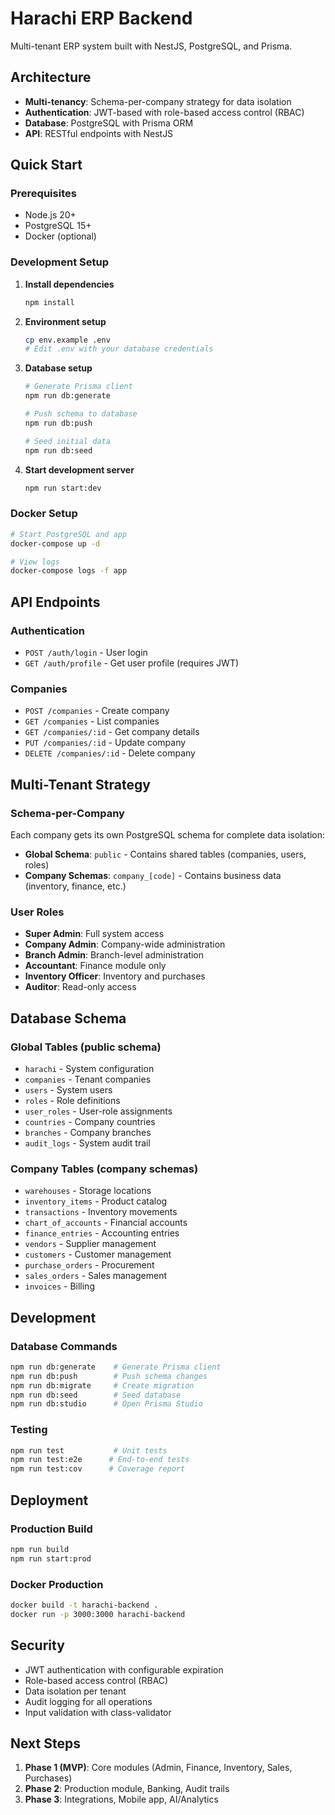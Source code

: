# Harachi ERP Backend

Multi-tenant ERP system built with NestJS, PostgreSQL, and Prisma.

## Architecture

- **Multi-tenancy**: Schema-per-company strategy for data isolation
- **Authentication**: JWT-based with role-based access control (RBAC)
- **Database**: PostgreSQL with Prisma ORM
- **API**: RESTful endpoints with NestJS

## Quick Start

### Prerequisites
- Node.js 20+
- PostgreSQL 15+
- Docker (optional)

### Development Setup

1. **Install dependencies**
   ```bash
   npm install
   ```

2. **Environment setup**
   ```bash
   cp env.example .env
   # Edit .env with your database credentials
   ```

3. **Database setup**
   ```bash
   # Generate Prisma client
   npm run db:generate
   
   # Push schema to database
   npm run db:push
   
   # Seed initial data
   npm run db:seed
   ```

4. **Start development server**
   ```bash
   npm run start:dev
   ```

### Docker Setup

```bash
# Start PostgreSQL and app
docker-compose up -d

# View logs
docker-compose logs -f app
```

## API Endpoints

### Authentication
- `POST /auth/login` - User login
- `GET /auth/profile` - Get user profile (requires JWT)

### Companies
- `POST /companies` - Create company
- `GET /companies` - List companies
- `GET /companies/:id` - Get company details
- `PUT /companies/:id` - Update company
- `DELETE /companies/:id` - Delete company

## Multi-Tenant Strategy

### Schema-per-Company
Each company gets its own PostgreSQL schema for complete data isolation:

- **Global Schema**: `public` - Contains shared tables (companies, users, roles)
- **Company Schemas**: `company_[code]` - Contains business data (inventory, finance, etc.)

### User Roles
- **Super Admin**: Full system access
- **Company Admin**: Company-wide administration
- **Branch Admin**: Branch-level administration
- **Accountant**: Finance module only
- **Inventory Officer**: Inventory and purchases
- **Auditor**: Read-only access

## Database Schema

### Global Tables (public schema)
- `harachi` - System configuration
- `companies` - Tenant companies
- `users` - System users
- `roles` - Role definitions
- `user_roles` - User-role assignments
- `countries` - Company countries
- `branches` - Company branches
- `audit_logs` - System audit trail

### Company Tables (company schemas)
- `warehouses` - Storage locations
- `inventory_items` - Product catalog
- `transactions` - Inventory movements
- `chart_of_accounts` - Financial accounts
- `finance_entries` - Accounting entries
- `vendors` - Supplier management
- `customers` - Customer management
- `purchase_orders` - Procurement
- `sales_orders` - Sales management
- `invoices` - Billing

## Development

### Database Commands
```bash
npm run db:generate    # Generate Prisma client
npm run db:push        # Push schema changes
npm run db:migrate     # Create migration
npm run db:seed        # Seed database
npm run db:studio      # Open Prisma Studio
```

### Testing
```bash
npm run test           # Unit tests
npm run test:e2e      # End-to-end tests
npm run test:cov      # Coverage report
```

## Deployment

### Production Build
```bash
npm run build
npm run start:prod
```

### Docker Production
```bash
docker build -t harachi-backend .
docker run -p 3000:3000 harachi-backend
```

## Security

- JWT authentication with configurable expiration
- Role-based access control (RBAC)
- Data isolation per tenant
- Audit logging for all operations
- Input validation with class-validator

## Next Steps

1. **Phase 1 (MVP)**: Core modules (Admin, Finance, Inventory, Sales, Purchases)
2. **Phase 2**: Production module, Banking, Audit trails
3. **Phase 3**: Integrations, Mobile app, AI/Analytics